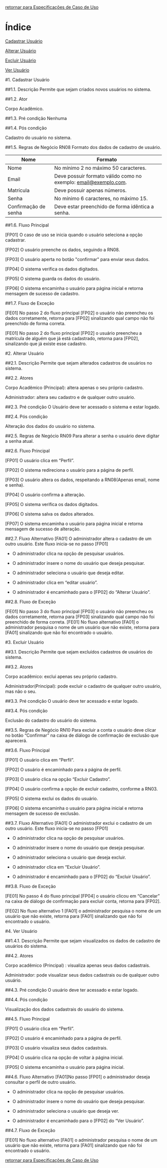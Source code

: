 [retornar para Especificações de Caso de Uso](https://github.com/fga-gpp-mds/2016.2-SAS_FGA/wiki/Especifica%C3%A7%C3%A3o-de-Casos-de-Uso)

# **Índice**


[Cadastrar Usuário](https://github.com/fga-gpp-mds/2016.2-SAS_FGA/wiki/Especifica%C3%A7%C3%A3o-de-Caso-de-Uso---Manter-Usu%C3%A1rio-(UC01)#1-cadastrar-usu%C3%A1rio)

[Alterar Usuário](https://github.com/fga-gpp-mds/2016.2-SAS_FGA/wiki/Especifica%C3%A7%C3%A3o-de-Caso-de-Uso---Manter-Usu%C3%A1rio-(UC01)#2-alterar-usu%C3%A1rio)

[Excluir Usuário](https://github.com/fga-gpp-mds/2016.2-SAS_FGA/wiki/Especifica%C3%A7%C3%A3o-de-Caso-de-Uso---Manter-Usu%C3%A1rio-(UC01)#3-excluir-usu%C3%A1rio)

[Ver Usuário](https://github.com/fga-gpp-mds/2016.2-SAS_FGA/wiki/Especifica%C3%A7%C3%A3o-de-Caso-de-Uso---Manter-Usu%C3%A1rio-(UC01)#4-ver-usu%C3%A1rio)

#1. Cadastrar Usuário

##1.1. Descrição
Permite que sejam criados novos usuários no sistema.

##1.2. Ator

Corpo Acadêmico.

##1.3. Pré condição
Nenhuma

##1.4. Pós condição

Cadastro do usuário no sistema.

##1.5. Regras de Negócio
RN08 Formato dos dados de cadastro de usuário.

|Nome|Formato|
|----|------|
|Nome|No mínimo 2 no máximo 50 caracteres.|
|Email|Deve possuir formato válido como no exemplo: email@exemplo.com.|
|Matrícula|Deve possuir apenas números.|
|Senha|No mínimo 6 caracteres, no máximo 15.|
|Confirmação de senha|Deve estar preenchido de forma idêntica a senha.|


##1.6. Fluxo Principal



[FP01] O caso de uso se inicia quando o usuário seleciona a opção cadastrar.

[FP02] O usuário preenche os dados, seguindo a RN08.

[FP03] O usuário aperta no botão "confirmar" para enviar seus dados.

[FP04] O sistema verifica os dados digitados.

[FP05] O sistema guarda os dados do usuário.

[FP06] O sistema encaminha o usuário para página inicial e retorna mensagem de sucesso de cadastro.

##1.7. Fluxo de Exceção


[FE01] No passo 2 do fluxo principal [FP02] o usuário não preencheu os dados corretamente, retorna para [FP02] sinalizando qual campo não foi preenchido de forma correta.

[FE01] No passo 2 do fluxo principal [FP02] o usuário preencheu a matrícula de alguém que já está cadastrado, retorna para [FP02], sinalizando que já existe esse cadastro.




#2. Alterar Usuário

##2.1. Descrição
Permite que sejam alterados cadastros de usuários no sistema.


##2.2. Atores

Corpo Acadêmico (Principal): altera apenas o seu próprio cadastro.

Administrador: altera seu cadastro e de qualquer outro usuário.


##2.3. Pré condição
O Usuário deve ter acessado o sistema e estar logado.

##2.4. Pós condição

Alteração dos dados do usuário no sistema.

##2.5. Regras de Negócio
RN09 Para alterar a senha o usuário deve digitar a senha atual.


##2.6. Fluxo Principal

[FP01] O usuário clica em “Perfil”.

[FP02] O sistema redireciona o usuário para a página de perfil.

[FP03] O usuário altera os dados, respeitando a RN08(Apenas email, nome e senha).

[FP04] O usuário confirma a alteração.

[FP05] O sistema verifica os dados digitados.

[FP06] O sistema salva os dados alterados.

[FP07] O sistema encaminha o usuário para página inicial e retorna mensagem de sucesso de alteração.

##2.7. Fluxo Alternativo
[FA01] O administrador altera o cadastro de um outro usuário. Este fluxo inicia-se no passo [FP01]

* O administrador clica na opção de pesquisar usuários.

* O administrador insere o nome do usuário que deseja pesquisar.

* O administrador seleciona o usuário que deseja editar.

* O administrador clica em “editar usuário”.

* O administrador é encaminhado para o [FP02] do “Alterar Usuário”.

##2.8. Fluxo de Exceção


[FE01] No passo 3 do fluxo principal [FP03] o usuário não preencheu os dados corretamente, retorna para [FP03] sinalizando qual campo não foi preenchido de forma correta.
[FE01] No fluxo alternativo [FA01] o administrador pesquisa o nome de um usuário que não existe, retorna para [FA01] sinalizando que não foi encontrado o usuário.




#3. Excluir Usuário

##3.1. Descrição
Permite que sejam excluídos cadastros de usuários do sistema.


##3.2. Atores

Corpo acadêmico: exclui apenas seu próprio cadastro.

Administrador(Principal): pode excluir o cadastro de qualquer outro usuário, mas não o seu.


##3.3. Pré condição
O usuário deve ter acessado e estar logado.

##3.4. Pós condição

Exclusão do cadastro do usuário do sistema.

##3.5. Regras de Negócio
RN10 Para excluir a conta o usuário deve clicar no botão “Confirmar” na caixa de diálogo de confirmação de exclusão que aparecerá.

##3.6. Fluxo Principal

[FP01] O usuário clica em “Perfil”.

[FP02] O usuário é encaminhado para a página de perfil.

[FP03] O usuário clica na opção “Excluir Cadastro”.

[FP04] O usuário confirma a opção de excluir cadastro, conforme a RN03.

[FP05] O sistema exclui os dados do usuário.

[FP06] O sistema encaminha o usuário para página inicial e retorna mensagem de sucesso de exclusão.

##3.7. Fluxo Alternativo
[FA01] O administrador exclui o cadastro de um outro usuário. Este fluxo inicia-se no passo [FP01]

* O administrador clica na opção de pesquisar usuários.

* O administrador insere o nome do usuário que deseja pesquisar.

* O administrador seleciona o usuário que deseja excluir.

* O administrador clica em “Excluir Usuário”.

* O administrador é encaminhado para o [FP02] do “Excluir Usuário”.


##3.8. Fluxo de Exceção

[FE01] No passo 4 do fluxo principal [FP04] o usuário clicou em “Cancelar” na caixa de diálogo de confirmação para excluir conta, retorna para [FP02].

[FE02] No fluxo alternativo 1 [FA01] o administrador pesquisa o nome de um usuário que não existe, retorna para [FA01] sinalizando que não foi encontrado o usuário.


#4. Ver Usuário

##1.4.1. Descrição
Permite que sejam visualizados os dados de cadastro de usuários do sistema.


##4.2. Atores

Corpo acadêmico (Principal) : visualiza apenas seus dados cadastrais.

Administrador: pode visualizar seus dados cadastrais ou de qualquer outro usuário.


##4.3. Pré condição
O usuário deve ter acessado e estar logado.

##4.4. Pós condição

Visualização dos dados cadastrais do usuário do sistema.

##4.5. Fluxo Principal

[FP01] O usuário clica em “Perfil”.

[FP02] O usuário é encaminhado para a página de perfil.

[FP03] O usuário visualiza seus dados cadastrais.

[FP04] O usuário clica na opção de voltar à página inicial.

[FP05] O sistema encaminha o usuário para página inicial.

##4.6. Fluxo Alternativo
[FA01]No passo [FP01] o administrador deseja consultar o perfil de outro usuário.

* O administrador clica na opção de pesquisar usuários.

* O administrador insere o nome do usuário que deseja pesquisar.

* O administrador seleciona o usuário que deseja ver.

* O administrador é encaminhado para o [FP02] do “Ver Usuário”.

##4.7. Fluxo de Exceção

[FE01] No fluxo alternativo [FA01] o administrador pesquisa o nome de um usuário que não existe, retorna para [FA01] sinalizando que não foi encontrado o usuário.


[retornar para Especificações de Caso de Uso](https://github.com/fga-gpp-mds/2016.2-SAS_FGA/wiki/Especifica%C3%A7%C3%A3o-de-Casos-de-Uso)